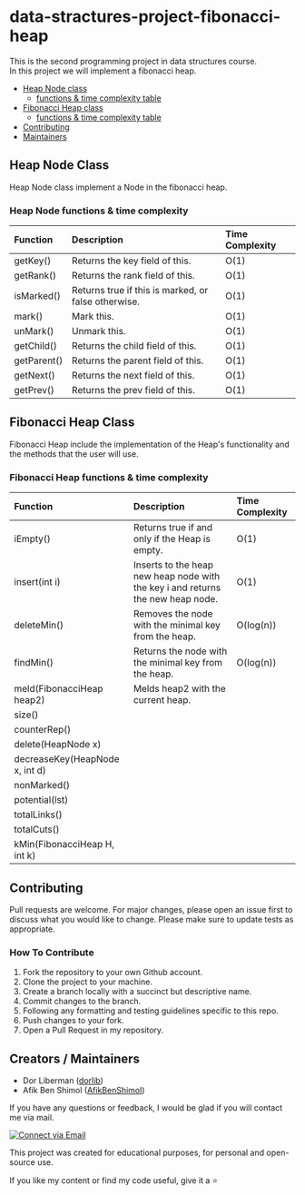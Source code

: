 # data-stractures-project-fibonacci-heap

This is the second programming project in data structures course. </br>
In this project we will implement a fibonacci heap. </br>

- [Heap Node class](#Heap-Node-Class)
    - [functions & time complexity table](#Heap-Node-functions-&-time-complexity)
- [Fibonacci Heap class](#Fibonacci-Heap-Class)
    - [functions & time complexity table](#Fibonacci-Heap-functions-&-time-complexity)
- [Contributing](#Contributing)
- [Maintainers](#Creators-/-Maintainers)

## Heap Node Class

Heap Node class implement a Node in the fibonacci heap. 

### Heap Node functions & time complexity

| Function     | Description                                         | Time Complexity | 
|:-------------|:----------------------------------------------------|:----------------|
| getKey()     | Returns the key field of this.                      | O(1)            |
| getRank()    | Returns the rank field of this.                     | O(1)            |
| isMarked()   | Returns true if this is marked, or false otherwise. | O(1)            |
| mark()       | Mark this.                                          | O(1)            |
| unMark()     | Unmark this.                                        | O(1)            |
| getChild()   | Returns the child field of this.                    | O(1)            |
| getParent()  | Returns the parent field of this.                   | O(1)            |
| getNext()    | Returns the next field of this.                     | O(1)            | 
| getPrev()    | Returns the prev field of this.                     | O(1)            |

## Fibonacci Heap Class

Fibonacci Heap include the implementation of the Heap's functionality and the methods that the user will use.
    
### Fibonacci Heap functions & time complexity

| Function                       | Description                                                                     | Time Complexity | 
|:-------------------------------|:--------------------------------------------------------------------------------|:----------------|
| iEmpty()                       | Returns true if and only if the Heap is empty.                                  | O(1)            |
| insert(int i)                  | Inserts to the heap new heap node with the key i and returns the new heap node. | O(1)            |
| deleteMin()                    | Removes the node with the minimal key from the heap.                            | O(log(n))       |
| findMin()                      | Returns the node with the minimal key from the heap.                            | O(log(n))       |
| meld(FibonacciHeap heap2)      | Melds heap2 with the current heap.                                              |                 |
| size()                         |                                                                                 |                 |
| counterRep()                   |                                                                                 |                 |
| delete(HeapNode x)             |                                                                                 |                 | 
| decreaseKey(HeapNode x, int d) |                                                                                 |                 |
| nonMarked()                    |                                                                                 |                 |
| potential(lst)                 |                                                                                 |                 |
| totalLinks()                   |                                                                                 |                 |
| totalCuts()                    |                                                                                 |
| kMin(FibonacciHeap H, int k)   |                                                                                 |

## Contributing

Pull requests are welcome. For major changes, please open an issue first to discuss what you would like to change. Please make sure to update tests as appropriate.

### How To Contribute

1. Fork the repository to your own Github account.
2. Clone the project to your machine.
3. Create a branch locally with a succinct but descriptive name.
4. Commit changes to the branch.
5. Following any formatting and testing guidelines specific to this repo.
6. Push changes to your fork.
7. Open a Pull Request in my repository.

## Creators / Maintainers

- Dor Liberman ([dorlib](https://github.com/dorlib))
- Afik Ben Shimol ([AfikBenShimol](https://github.com/AfikBenShimol))

If you have any questions or feedback, I would be glad if you will contact me via mail.

<p align="left">
  <a href="dorlibrm@gmail.com"> 
    <img alt="Connect via Email" src="https://img.shields.io/badge/Gmail-c14438?style=flat&logo=Gmail&logoColor=white" />
  </a>
</p>

This project was created for educational purposes, for personal and open-source use.

If you like my content or find my code useful, give it a :star:
